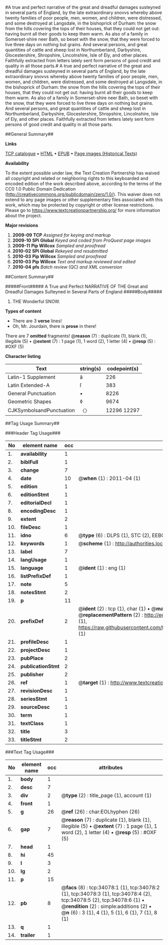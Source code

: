 #A true and perfect narrative of the great and dreadful damages susteyned in several parts of England, by the late extraordinary snovvs whereby above twenty families of poor people, men, women, and children, were distressed, and some destroyed at Langsdale, in the bishoprick of Durham: the snow from the hills covering the tops of their houses, that they could not get out: having burnt all their goods to keep them warm. As also of a family in Somerset-shire neer Bath, so beset with the snow, that they were forced to live three days on nothing but grains. And several persons, and great quantities of cattle and sheep lost in Northumberland, Darbyshire, Glocestershire, Shropshire, Lincolnshire, Isle of Ely, and other places. Faithfully extracted from letters lately sent form persons of good credit and quality in all those parts.#
A true and perfect narrative of the great and dreadful damages susteyned in several parts of England, by the late extraordinary snovvs whereby above twenty families of poor people, men, women, and children, were distressed, and some destroyed at Langsdale, in the bishoprick of Durham: the snow from the hills covering the tops of their houses, that they could not get out: having burnt all their goods to keep them warm. As also of a family in Somerset-shire neer Bath, so beset with the snow, that they were forced to live three days on nothing but grains. And several persons, and great quantities of cattle and sheep lost in Northumberland, Darbyshire, Glocestershire, Shropshire, Lincolnshire, Isle of Ely, and other places. Faithfully extracted from letters lately sent form persons of good credit and quality in all those parts.

##General Summary##

**Links**

[TCP catalogue](http://www.ota.ox.ac.uk/tcp/)  • 
[HTML](http://tei.it.ox.ac.uk/tcp/Texts-HTML/free/A63/A63430.html)  • 
[EPUB](http://tei.it.ox.ac.uk/tcp/Texts-EPUB/free/A63/A63430.epub) • 
[Page images (Historical Texts)](https://historicaltexts.jisc.ac.uk/eebo-99829637e)

**Availability**

To the extent possible under law, the Text Creation Partnership has waived all copyright and related or neighboring rights to this keyboarded and encoded edition of the work described above, according to the terms of the CC0 1.0 Public Domain Dedication (http://creativecommons.org/publicdomain/zero/1.0/). This waiver does not extend to any page images or other supplementary files associated with this work, which may be protected by copyright or other license restrictions. Please go to https://www.textcreationpartnership.org/ for more information about the project.

**Major revisions**

1. __2009-09__ __TCP__ *Assigned for keying and markup*
1. __2009-10__ __SPi Global__ *Keyed and coded from ProQuest page images*
1. __2009-11__ __Pip Willcox__ *Sampled and proofread*
1. __2010-02__ __SPi Global__ *Rekeyed and resubmitted*
1. __2010-03__ __Pip Willcox__ *Sampled and proofread*
1. __2010-03__ __Pip Willcox__ *Text and markup reviewed and edited*
1. __2010-04__ __pfs__ *Batch review (QC) and XML conversion*

##Content Summary##

#####Front#####
A True and Perfect NARRATIVE OF THE Great and Dreadful Damages Suſteyned in Several Parts of England
#####Body#####

1. THE Wonderful SNOW.

**Types of content**

  * There are 3 **verse** lines!
  * Oh, Mr. Jourdain, there is **prose** in there!

There are 7 **omitted** fragments! 
 @__reason__ (7) : duplicate (1), blank (1), illegible (5)  •  @__extent__ (7) : 1 page (1), 1 word (2), 1 letter (4)  •  @__resp__ (5) : #OXF (5)

**Character listing**


|Text|string(s)|codepoint(s)|
|---|---|---|
|Latin-1 Supplement|â|226|
|Latin Extended-A|ſ|383|
|General Punctuation|•|8226|
|Geometric Shapes|◊|9674|
|CJKSymbolsandPunctuation|〈〉|12296 12297|

##Tag Usage Summary##

###Header Tag Usage###

|No|element name|occ|attributes|
|---|---|---|---|
|1.|__availability__|1||
|2.|__biblFull__|1||
|3.|__change__|7||
|4.|__date__|10| @__when__ (1) : 2011-04 (1)|
|5.|__edition__|1||
|6.|__editionStmt__|1||
|7.|__editorialDecl__|1||
|8.|__encodingDesc__|1||
|9.|__extent__|2||
|10.|__fileDesc__|1||
|11.|__idno__|6| @__type__ (6) : DLPS (1), STC (2), EEBO-CITATION (1), PROQUEST (1), VID (1)|
|12.|__keywords__|1| @__scheme__ (1) : http://authorities.loc.gov/ (1)|
|13.|__label__|7||
|14.|__langUsage__|1||
|15.|__language__|1| @__ident__ (1) : eng (1)|
|16.|__listPrefixDef__|1||
|17.|__note__|5||
|18.|__notesStmt__|2||
|19.|__p__|11||
|20.|__prefixDef__|2| @__ident__ (2) : tcp (1), char (1)  •  @__matchPattern__ (2) : ([0-9\-]+):([0-9IVX]+) (1), (.+) (1)  •  @__replacementPattern__ (2) : http://eebo.chadwyck.com/downloadtiff?vid=$1&page=$2 (1), https://raw.githubusercontent.com/textcreationpartnership/Texts/master/tcpchars.xml#$1 (1)|
|21.|__profileDesc__|1||
|22.|__projectDesc__|1||
|23.|__pubPlace__|2||
|24.|__publicationStmt__|2||
|25.|__publisher__|2||
|26.|__ref__|1| @__target__ (1) : http://www.textcreationpartnership.org/docs/. (1)|
|27.|__revisionDesc__|1||
|28.|__seriesStmt__|1||
|29.|__sourceDesc__|1||
|30.|__term__|1||
|31.|__textClass__|1||
|32.|__title__|3||
|33.|__titleStmt__|2||


###Text Tag Usage###

|No|element name|occ|attributes|
|---|---|---|---|
|1.|__body__|1||
|2.|__desc__|7||
|3.|__div__|2| @__type__ (2) : title_page (1), account (1)|
|4.|__front__|1||
|5.|__g__|26| @__ref__ (26) : char:EOLhyphen (26)|
|6.|__gap__|7| @__reason__ (7) : duplicate (1), blank (1), illegible (5)  •  @__extent__ (7) : 1 page (1), 1 word (2), 1 letter (4)  •  @__resp__ (5) : #OXF (5)|
|7.|__head__|1||
|8.|__hi__|45||
|9.|__l__|3||
|10.|__lg__|2||
|11.|__p__|15||
|12.|__pb__|8| @__facs__ (8) : tcp:34078:1 (1), tcp:34078:2 (1), tcp:34078:3 (1), tcp:34078:4 (2), tcp:34078:5 (2), tcp:34078:6 (1)  •  @__rendition__ (2) : simple:additions (2)  •  @__n__ (6) : 3 (1), 4 (1), 5 (1), 6 (1), 7 (1), 8 (1)|
|13.|__q__|1||
|14.|__trailer__|1||
